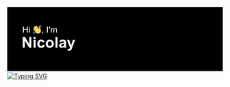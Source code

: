 <div color=#000>
  <img src="./header.png" alt="Hi, I'm Nicolay">
  <a href="https://git.io/typing-svg"><img src="https://readme-typing-svg.herokuapp.com?font=Fira+Code&pause=1000&color=FFFFFF&random=false&width=435&lines=Python-developer" alt="Typing SVG" /></a>
</div>
